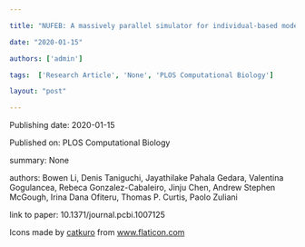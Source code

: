 ---
title: "NUFEB: A massively parallel simulator for individual-based modelling of microbial communities"
date: "2020-01-15"
authors: ['admin']
tags:  ['Research Article', 'None', 'PLOS Computational Biology']
layout: "post"
---
Publishing date: 2020-01-15

Published on: PLOS Computational Biology

summary: None

authors: Bowen Li, Denis Taniguchi, Jayathilake Pahala Gedara, Valentina Gogulancea, Rebeca Gonzalez-Cabaleiro, Jinju Chen, Andrew Stephen McGough, Irina Dana Ofiteru, Thomas P. Curtis, Paolo Zuliani

link to paper: 10.1371/journal.pcbi.1007125

Icons made by <a href="https://www.flaticon.com/free-icon/bookshelves_3576884" title="catkuro">catkuro</a> from <a href="https://www.flaticon.com/" title="Flaticon"> www.flaticon.com</a>